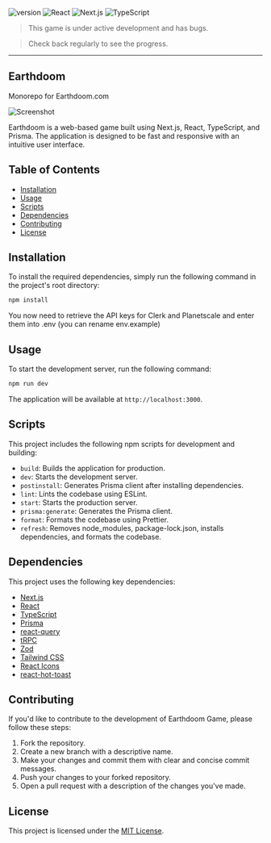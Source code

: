![version](https://img.shields.io/badge/version-0.2.0-blue)
![React](https://img.shields.io/badge/React-18.2.0-success)
![Next.js](https://img.shields.io/badge/Next.js-13.3.0-success)
![TypeScript](https://img.shields.io/badge/TypeScript-5.0.4-success)

> This game is under active development and has bugs. 

> Check back regularly to see the progress.

* * *

## Earthdoom

Monorepo for Earthdoom.com

<img src="https://user-images.githubusercontent.com/45217974/232975051-79875585-ba7b-4742-a328-0556d9eca77e.png" alt="Screenshot" />

Earthdoom is a web-based game built using Next.js, React, TypeScript, and Prisma. The application is designed to be fast and responsive with an intuitive user interface.

## Table of Contents

- [Installation](#installation)
- [Usage](#usage)
- [Scripts](#scripts)
- [Dependencies](#dependencies)
- [Contributing](#contributing)
- [License](#license)

## Installation

To install the required dependencies, simply run the following command in the project's root directory:

```bash
npm install
```

You now need to retrieve the API keys for Clerk and Planetscale and enter them into .env (you can rename  env.example)

## Usage

To start the development server, run the following command:

```bash
npm run dev
```

The application will be available at `http://localhost:3000`.

## Scripts

This project includes the following npm scripts for development and building:

- `build`: Builds the application for production.
- `dev`: Starts the development server.
- `postinstall`: Generates Prisma client after installing dependencies.
- `lint`: Lints the codebase using ESLint.
- `start`: Starts the production server.
- `prisma:generate`: Generates the Prisma client.
- `format`: Formats the codebase using Prettier.
- `refresh`: Removes node_modules, package-lock.json, installs dependencies, and formats the codebase.

## Dependencies

This project uses the following key dependencies:

- [Next.js](https://nextjs.org/)
- [React](https://reactjs.org/)
- [TypeScript](https://www.typescriptlang.org/)
- [Prisma](https://www.prisma.io/)
- [react-query](https://react-query.tanstack.com/)
- [tRPC](https://trpc.io/)
- [Zod](https://github.com/colinhacks/zod)
- [Tailwind CSS](https://tailwindcss.com/)
- [React Icons](https://react-icons.github.io/react-icons/)
- [react-hot-toast](https://react-hot-toast.com/)

## Contributing

If you'd like to contribute to the development of Earthdoom Game, please follow these steps:

1. Fork the repository.
2. Create a new branch with a descriptive name.
3. Make your changes and commit them with clear and concise commit messages.
4. Push your changes to your forked repository.
5. Open a pull request with a description of the changes you've made.

## License

This project is licensed under the [MIT License](LICENSE).
